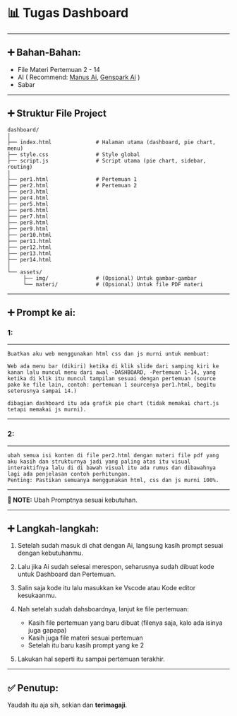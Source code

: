 # 📊 Tugas Dashboard

---

## ➕ Bahan-Bahan:

* File Materi Pertemuan 2 - 14
* AI ( Recommend: [Manus Ai](https://manus.im), [Genspark Ai](https://www.genspark.ai) )
* Sabar

---

## ➕ Struktur File Project

```
dashboard/
│
├── index.html              # Halaman utama (dashboard, pie chart, menu)
├── style.css               # Style global
├── script.js               # Script utama (pie chart, sidebar, routing)
│
├── per1.html               # Pertemuan 1
├── per2.html               # Pertemuan 2
├── per3.html
├── per4.html
├── per5.html
├── per6.html
├── per7.html
├── per8.html
├── per9.html
├── per10.html
├── per11.html
├── per12.html
├── per13.html
├── per14.html
│
└── assets/
     ├── img/               # (Opsional) Untuk gambar-gambar
     └── materi/            # (Opsional) Untuk file PDF materi
```

---

## ➕ Prompt ke ai:

### 1:

---
```
Buatkan aku web menggunakan html css dan js murni untuk membuat:

Web ada menu bar (dikiri) ketika di klik slide dari samping kiri ke kanan lalu muncul menu dari awal -DASHBOARD, -Pertemuan 1-14, yang ketika di klik itu muncul tampilan sesuai dengan pertemuan (source pake ke file lain, contoh: pertemuan 1 sourcenya per1.html, begitu seterusnya sampai 14.)

dibagian dashboard itu ada grafik pie chart (tidak memakai chart.js tetapi memakai js murni).
```
---

### 2:

---
```
ubah semua isi konten di file per2.html dengan materi file pdf yang aku kasih dan strukturnya jadi yang paling atas itu visual interaktifnya lalu di di bawah visual itu ada rumus dan dibawahnya lagi ada penjelasan contoh perhitungan.
Penting: Pastikan semuanya menggunakan html, css dan js murni 100%.
```
---

**📝 NOTE:** Ubah Promptnya sesuai kebutuhan.

---

## ➕ Langkah-langkah:

1. Setelah sudah masuk di chat dengan Ai, langsung kasih prompt sesuai dengan kebutuhanmu.
2. Lalu jika Ai sudah selesai merespon, seharusnya sudah dibuat kode untuk Dashboard dan Pertemuan.
3. Salin saja kode itu lalu masukkan ke Vscode atau Kode editor kesukaanmu.
4. Nah setelah sudah dahsboardnya, lanjut ke file pertemuan:

   * Kasih file pertemuan yang baru dibuat (filenya saja, kalo ada isinya juga gapapa)
   * Kasih juga file materi sesuai pertemuan
   * Setelah itu baru kasih prompt yang ke 2
5. Lakukan hal seperti itu sampai pertemuan terakhir.

---

## ✅ Penutup:

Yaudah itu aja sih, sekian dan **terimagaji**.
